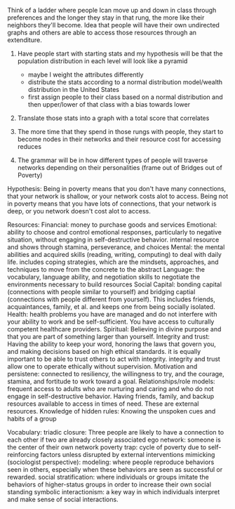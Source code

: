 Think of a ladder where people lcan move up and down in class through preferences and the longer they stay in that rung, the more like their neighbors they'll become. Idea that people will have their own undirected graphs and others are able to access those resources through an extenditure. 

1. Have people start with starting stats and my hypothesis will be that the population distribution in each level will look like a pyramid
    - maybe I weight the attributes differently
    - distribute the stats according to a normal distribution model/wealth distribution in the United States
    - first assign people to their class based on a normal distribution and then upper/lower of that class with a bias towards lower

2. Translate those stats into a graph with a total score that correlates

3. The more time that they spend in those rungs with people, they start to become nodes in their networks and their resource cost for accessing reduces

4. The grammar will be in how different types of people will traverse networks depending on their personalities (frame out of Bridges out of Poverty)

Hypothesis:
    Being in poverty means that you don't have many connections, that your network is shallow, or your network costs alot to access.
    Being not in poverty means that you have lots of connections, that your network is deep, or you network doesn't cost alot to access.

Resources:
    Financial: money to purchase goods and services
    Emotional: ability to choose and control emotional responses, particularly to negative situation, without engaging in self-destructive behavior. internal resource and shows through stamina, perseverance, and choices
    Mental: the mental abilities and acquired skills (reading, writing, computing) to deal with daily life. includes coping strategies, which are the mindsets, approaches, and techniques to move from the concrete to the abstract
    Language: the vocabulary, language ability, and negotiation skills to negotiate the environments necessary to build resources
    Social Capital: bonding capital (connections with people similar to yourself) and bridging captial (connections with people different from yourself). This includes friends, acquaintances, family, et al. and keeps one from being socially isolated.
    Health: health problems you have are managed and do not interfere with your ability to work and be self-sufficient. You have access to culturally competent healthcare providers.
    Spiritual: Believing in divine purpose and that you are part of something larger than yourself.
    Integrity and trust: Having the ability to keep your word, honoring the laws that govern you, and making decisions based on high ethical standards. it is equally important to be able to trust others to act with integrity. integrity and trust allow one to operate ethically without supervision.
    Motivation and persistene: connected to resiliency, the willingness to try, and the courage, stamina, and fortitude to work toward a goal.
    Relationships/role models: frequent access to adults who are nurturing and caring and who do not engage in self-destructive behavior. Having friends, family, and backup resources available to access in times of need. These are external resources.
    Knowledge of hidden rules: Knowing the unspoken cues and habits of a group

Vocabulary:
    triadic closure: Three people are likely to have a connection to each other if two are already closely associated
    ego network: someone is the center of their own network
    poverty trap: cycle of poverty due to self-reinforcing factors unless disrupted by external interventions
    mimicking (sociologist perspective): 
        modeling: where people reproduce behaviors seen in others, especially when these behaviors are seen as successful or rewarded.
        social stratification: where individuals or groups imitate the behaviors of higher-status groups in order to increase their own social standing
        symbolic interactionism: a key way in which individuals interpret and make sense of social interactions.